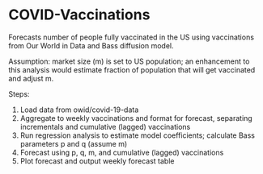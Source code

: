 # COVID-Vaccinations
Forecasts number of people fully vaccinated in the US using vaccinations from Our World in Data and Bass diffusion model.

Assumption: market size (m) is set to US population; an enhancement to this analysis would estimate fraction of population that will get vaccinated and adjust m.

Steps:
1. Load data from owid/covid-19-data
2. Aggregate to weekly vaccinations and format for forecast, separating incrementals and cumulative (lagged) vaccinations
3. Run regression analysis to estimate model coefficients; calculate Bass parameters p and q (assume m)
4. Forecast using p, q, m, and cumulative (lagged) vaccinations
5. Plot forecast and output weekly forecast table 
